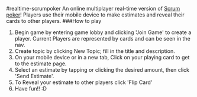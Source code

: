 #realtime-scrumpoker
An online multiplayer real-time version of [Scrum poker](https://en.wikipedia.org/wiki/Planning_poker)!
Players use their mobile device to make estimates and reveal their cards to other players.
###How to play
1. Begin game by entering game lobby and clicking 'Join Game' to create a player.
   Current Players are represented by cards and can be seen in the nav.
2. Create topic by clicking New Topic; fill in the title and description.
3. On your mobile device or in a new tab, Click on your playing card to get to the estimate page.
4. Select an estimate by tapping or clicking the desired amount, then click 'Send Estimate'.
5. To Reveal your estimate to other players click 'Flip Card'
6. Have fun!! :D


